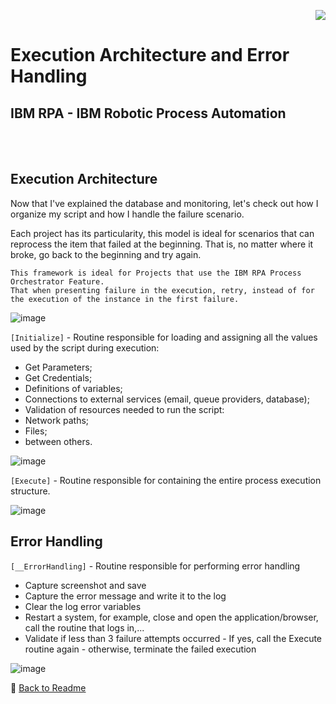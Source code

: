 <p align="right">
   <img src="http://img.shields.io/static/v1?label=STATUS&message=UNDER%20DEVELOPMENT&color=RED&style=for-the-badge"/>
 <!--  <img src="http://img.shields.io/static/v1?label=STATUS&message=CONCLUIDO&color=GREEN&style=for-the-badge"/>-->
</p>

# Execution Architecture and Error Handling

	
<h2>IBM RPA - IBM Robotic Process Automation</h2> <br /><br />

## Execution Architecture 	
	
Now that I've explained the database and monitoring, let's check out how I organize my script and how I handle the failure scenario.
	
Each project has its particularity, this model is ideal for scenarios that can reprocess the item that failed at the beginning. That is, no matter where it broke, go back to the beginning and try again.
	
	This framework is ideal for Projects that use the IBM RPA Process Orchestrator Feature. 
	That when presenting failure in the execution, retry, instead of for the execution of the instance in the first failure.
	

	
![image](https://user-images.githubusercontent.com/46223364/197346753-387ed76d-c8d5-4022-87ff-1d9828b32428.png)
        
`[Initialize]` - Routine responsible for loading and assigning all the values used by the script during execution:   
- Get Parameters;
- Get Credentials;
- Definitions of variables;
- Connections to external services (email, queue providers, database);
- Validation of resources needed to run the script:
- 	Network paths;
- 	Files;
- 	between others.
     
![image](https://user-images.githubusercontent.com/46223364/197346890-7d6a5493-4dc7-4ab2-8754-323062acff8c.png)

        
`[Execute]` - Routine responsible for containing the entire process execution structure.
        
![image](https://user-images.githubusercontent.com/46223364/197347369-15b7c32a-4716-4039-84db-ed1770c02e03.png)
 
## Error Handling
	
`[__ErrorHandling]` - Routine responsible for performing error handling   
- Capture screenshot and save
- Capture the error message and write it to the log
- Clear the log error variables
- Restart a system, for example, close and open the application/browser, call the routine that logs in,...
- Validate if less than 3 failure attempts occurred
        - If yes, call the Execute routine again
        - otherwise, terminate the failed execution

![image](https://user-images.githubusercontent.com/46223364/219450239-38e1ee58-3733-4fa8-ad24-6a6bcb47ac26.png)




:small_blue_diamond: [Back to Readme](https://github.com/angeloalves88/IBM-RPA-Script-Template/blob/main/README.md)	
	
	
	
	

